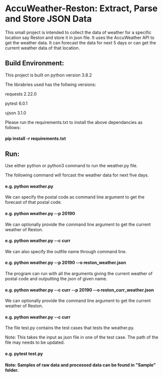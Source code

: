 # AccuWeather-Reston: Extract, Parse and Store JSON Data

This small project is intended to collect the data of weather for a specific location say Reston and store it in json file.  It uses the AccuWeather API to get the weather data. It can forecast the data for next 5 days or can get the current weather data of that location.

## Build Environment:

This project is built on python version 3.8.2

The librabries used has the follwing versions:

requests 2.22.0

pytest 6.0.1

ujson 3.1.0

Please run the requirements.txt to install the above dependancies as follows:

#### pip install -r requirements.txt 


## Run:

Use either python or python3 command to run the weather.py file. 

The following command will forcast the weather data for next five days.

#### e.g. python weather.py

We can specify the postal code as command line argument to get the forecast of that postal code.

#### e.g. python weather.py --p 20190

We can optionally provide the command line argument to get the current weather of Reston.

#### e.g. python weather.py --c curr

We can also specify the outfile name through command line.

#### e.g. python weather.py --p 20190 --o reston_weather.json

The program can run with all the arguments giving the current weather of postal code and outputting the json of given name.

#### e.g. python weather.py --c curr --p 20190 --o reston_curr_weather.json


We can optionally provide the command line argument to get the current weather of Reston.

#### e.g. python weather.py --c curr

The file test.py contains the test cases that tests the weather.py.

Note: This takes the input as json file in one of the test case. The path of the file may needs to be updated.

#### e.g. pytest test.py

#### Note: Samples of raw data and processed data can be found in "Sample" folder.
